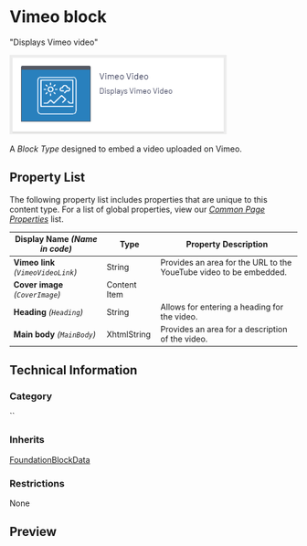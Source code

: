 # Vimeo block
"Displays Vimeo video"

![Vimeo Block](Screenshots/Vimeo%20Block%20-%20icon.png)


A *Block Type* designed to embed a video uploaded on Vimeo.

## Property List
The following property list includes properties that are unique to this content type. For a list of global properties, view our [*Common Page Properties*](./Common%20Page%20Properties.md) list.

Display Name *(Name in code)* | Type | Property Description
--------------|------|---------------
**Vimeo link** *(`VimeoVideoLink`)* | String | Provides an area for the URL to the YoueTube video to be embedded. 
**Cover image** *(`CoverImage`)* | Content Item | 
**Heading** *(`Heading`)* | String | Allows for entering a heading for the video.
**Main body** *(`MainBody`)* | XhtmlString | Provides an area for a description of the video. 

## Technical Information

### Category
``

### Inherits
[FoundationBlockData](#)

### Restrictions
None

## Preview
